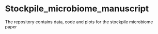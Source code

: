 # Stockpile_microbiome_manuscript
The repository contains data, code and plots for the stockpile microbiome paper
